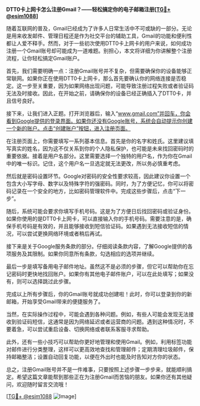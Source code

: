 **DTT0卡上网卡怎么注册Gmail？——轻松搞定你的电子邮箱注册[[TG💪+ @esim1088](https://t.me/s/esim1088)]**

随着互联网的普及，Gmail已经成为了许多人日常生活中不可或缺的一部分。无论是用来收发邮件、管理日程还是作为社交平台的辅助工具，Gmail的功能和便利性都让人爱不释手。然而，对于一些初次使用DTT0卡上网卡的用户来说，如何成功注册一个Gmail账号却可能成为一道难题。别担心，本文将详细为你讲解整个注册流程，让你轻松搞定Gmail账户。

首先，我们需要明确一点：注册Gmail账号并不复杂，但需要确保你的设备能够正常联网。如果你正在使用DTT0卡上网卡，那么首先要确认你的网络连接是否稳定。这一步至关重要，因为如果网络出现问题，可能导致注册过程失败或者验证码无法及时接收。因此，在开始之前，请确保你的设备已经正确插入了DTT0卡，并且信号良好。

接下来，让我们进入正题。打开浏览器后，输入“www.gmail.com”并回车，你会看到Google提供的登录界面。如果你还没有Google账号，系统会自动提示你创建一个新的账户。点击“创建账户”按钮，进入注册页面。

在注册页面上，你需要填写一系列基本信息。首先是你的名字和姓氏。这里建议填写真实的姓名，因为这不仅关系到你的个人隐私保护，也可能是未来找回密码时的重要依据。接着是用户名部分。这里需要选择一个独特的用户名，作为你在Gmail中的唯一标识。记住，这个用户名一旦选定就无法更改，所以务必慎重考虑。

然后就是密码设置环节。Google对密码的安全性要求较高，因此建议你设置一个包含大小写字母、数字以及特殊字符的强密码。同时，为了方便记忆，你可以将密码记录在一个安全的地方，比如密码管理软件中。完成这些步骤后，点击“下一步”。

随后，系统可能会要求你填写手机号码。这是为了方便日后找回密码或验证身份。如果你使用的是DTT0卡上网卡，可以直接输入你的手机号码。需要注意的是，确保手机号码是有效的，并且能够接收到短信验证码。如果遇到无法接收短信的情况，可以尝试更换网络环境或者稍后再试。

接下来是关于Google服务条款的部分。仔细阅读条款内容，了解Google提供的各项服务及其限制。如果你同意所有条款，勾选相应的选项并继续。

最后一步是填写备用电子邮件地址。虽然这不是必须的步骤，但它可以帮助你在忘记密码时更快地找回账户。如果你有其他电子邮件账户，可以在此处填写；如果没有，则可以选择跳过此步骤。

完成以上所有步骤后，你的Gmail账号就成功创建啦！此时，你可以登录到你的新邮箱，开始享受Gmail带来的便捷服务了。

当然，在实际操作过程中，可能会遇到各种问题。例如，有些人可能会发现无法接收到验证码短信，这通常是因为网络延迟或者运营商的问题。遇到这种情况时，不要着急，可以尝试重启设备、切换网络或者联系客服寻求帮助。

此外，还有一些小技巧可以帮助你更好地管理和使用Gmail。例如，利用标签功能对邮件进行分类整理，这样可以更高效地查找和管理邮件；定期清理垃圾邮件，保持邮箱整洁；设置自动回复功能，以便在外出时也能及时告知对方你的状态。

总之，注册Gmail账号并不是一件难事，只要按照上述步骤一步步来，就能顺利搞定。希望这篇文章能帮到那些正在为注册Gmail而苦恼的朋友。如果你还有其他疑问，欢迎随时留言交流哦！

[[TG💪+ @esim1088](https://t.me/s/esim1088) ![Image](https://i.postimg.cc/4NQfJmqS/Snipaste-2025-05-13-00-14-12.png)]